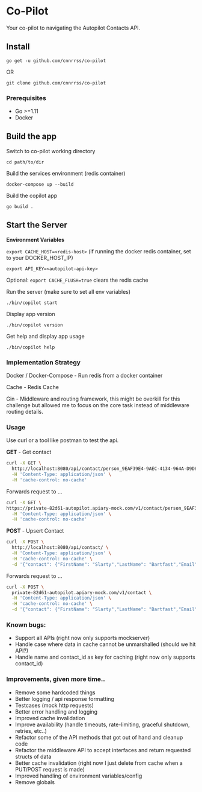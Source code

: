# Co-Pilot

Your co-pilot to navigating the Autopilot Contacts API.

## Install

`go get -u github.com/cnnrrss/co-pilot`

OR 

`git clone github.com/cnnrrss/co-pilot`

### Prerequisites

- Go >=1.11
- Docker

## Build the app

Switch to co-pilot working directory

`cd path/to/dir`

Build the services environment (redis container)

`docker-compose up --build`

Build the copilot app

`go build .`

## Start the Server

**Environment Variables**

`export CACHE_HOST=<redis-host>` (if running the docker redis container, set to your DOCKER_HOST_IP)

`export API_KEY=<autopilot-api-key>`

Optional: `export CACHE_FLUSH=true` clears the redis cache

Run the server (make sure to set all env variables)

`./bin/copilot start`

Display app version

`./bin/copilot version`

Get help and display app usage

`./bin/copilot help`

### Implementation Strategy
Docker / Docker-Compose - Run redis from a docker container

Cache - Redis Cache

Gin - Middleware and routing framework, this might be overkill for this challenge but allowed me to focus on the core task instead of middleware routing details.

### Usage

Use curl or a tool like postman to test the api.

**GET** - Get contact
```bash
curl -X GET \
  http://localhost:8080/api/contact/person_9EAF39E4-9AEC-4134-964A-D9D8D54162E7 \
  -H 'Content-Type: application/json' \
  -H 'cache-control: no-cache'
```

Forwards request to ...
```bash
curl -X GET \
https://private-82d61-autopilot.apiary-mock.com/v1/contact/person_9EAF39E4 \
  -H 'Content-Type: application/json' \
  -H 'cache-control: no-cache'
```

**POST** - Upsert Contact
```bash
curl -X POST \
  http://localhost:8080/api/contact/ \
  -H 'Content-Type: application/json' \
  -H 'cache-control: no-cache' \
  -d '{"contact": {"FirstName": "Slarty","LastName": "Bartfast","Email":"test@slarty.com","custom": { "string--Test--Field":}}'
```

Forwards request to ...

```bash
curl -X POST \
  private-82d61-autopilot.apiary-mock.com/v1/contact \
  -H 'Content-Type: application/json' \
  -H 'cache-control: no-cache' \
  -d '{"contact": {"FirstName": "Slarty","LastName": "Bartfast","Email":"test@slarty.com","custom": { "string--Test--Field":}}'
```

### Known bugs:
- Support all APIs (right now only supports mockserver) 
- Handle case where data in cache cannot be unmarshalled (should we hit API?)
- Handle name and contact_id as key for caching (right now only supports contact_id)

### Improvements, given more time..
- Remove some hardcoded things
- Better logging / api response formatting
- Testcases (mock http requests)
- Better error handling and logging
- Improved cache invalidation
- Improve availability (handle timeouts, rate-limiting, graceful shutdown, retries, etc..)
- Refactor some of the API methods that got out of hand and cleanup code
- Refactor the middleware API to accept interfaces and return requested structs of data
- Better cache invalidation (right now I just delete from cache when a PUT/POST request is made)
- Improved handling of environment variables/config
- Remove globals
